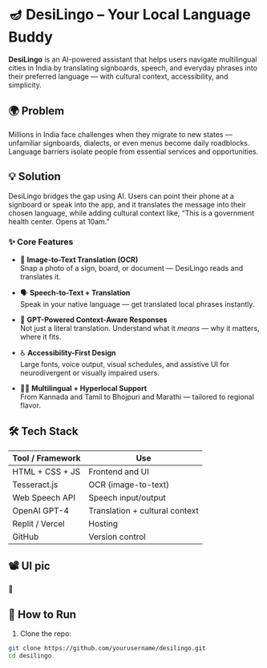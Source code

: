 # 🪔 DesiLingo – Your Local Language Buddy

**DesiLingo** is an AI-powered assistant that helps users navigate multilingual cities in India by translating signboards, speech, and everyday phrases into their preferred language — with cultural context, accessibility, and simplicity.

## 🌍 Problem

Millions in India face challenges when they migrate to new states — unfamiliar signboards, dialects, or even menus become daily roadblocks. Language barriers isolate people from essential services and opportunities.

## 💡 Solution

DesiLingo bridges the gap using AI. Users can point their phone at a signboard or speak into the app, and it translates the message into their chosen language, while adding cultural context like, “This is a government health center. Opens at 10am.”

### ✨ Core Features

- 📸 **Image-to-Text Translation (OCR)**  
  Snap a photo of a sign, board, or document — DesiLingo reads and translates it.

- 🗣️ **Speech-to-Text + Translation**  
  Speak in your native language — get translated local phrases instantly.

- 🧠 **GPT-Powered Context-Aware Responses**  
  Not just a literal translation. Understand what it *means* — why it matters, where it fits.

- ♿ **Accessibility-First Design**  
  Large fonts, voice output, visual schedules, and assistive UI for neurodivergent or visually impaired users.

- 🏳️‍🌈 **Multilingual + Hyperlocal Support**  
  From Kannada and Tamil to Bhojpuri and Marathi — tailored to regional flavor.

## 🛠 Tech Stack

| Tool / Framework     | Use                          |
|----------------------|------------------------------|
| HTML + CSS + JS      | Frontend and UI              |
| Tesseract.js         | OCR (image-to-text)          |
| Web Speech API       | Speech input/output          |
| OpenAI GPT-4         | Translation + cultural context |
| Replit / Vercel      | Hosting                      |
| GitHub               | Version control              |

## 📽️ UI pic

🎥 

## 🚀 How to Run

1. Clone the repo:
```bash
git clone https://github.com/yourusername/desilingo.git
cd desilingo

